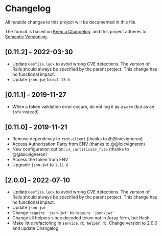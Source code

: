 # Changelog

All notable changes to this project will be documented in this file.

The format is based on [Keep a Changelog](https://keepachangelog.com/en/1.0.0/),
and this project adheres to [Semantic Versioning](https://semver.org/spec/v2.0.0.html).

## [0.11.2] - 2022-03-30

* Update `Gemfile.lock` to avoid wrong CVE detections. The version of Rails should always be specified by the parent project. This change has no functional impact.
* Update `json-jwt` to `>=1.13.0`

## [0.11.1] - 2019-11-27

* When a token validation error occurs, do not log it as a `warn` (but as an `info` instead)

## [0.11.0] - 2019-11-21

* Remove dependency to `rest-client` (thanks to @@loicvigneron)
* Access Authorization Party from ENV (thanks to @@loicvigneron)
* New configuration option: `ca_certificate_file` (thanks to @@loicvigneron)
* Access the token from ENV
* Upgrade `json-jwt` to `1.11.0`

## [2.0.0] - 2022-07-10

* Update `Gemfile.lock` to avoid wrong CVE detections. The version of Rails should always be specified by the parent project. This change has no functional impact.
* Update `json-jwt`
* Change `require 'json-jwt'` to `require 'json/jwt'`
* Change all helpers since decoded token not in Array form, but Hash
* Make little refactoring in `service.rb`, `helper.rb`. Change version to 2.0.0 and update Changelog